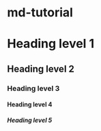 # md-tutorial
<h1>Heading level 1</h1>

<h2>Heading level 2</h2>

<h3>Heading level 3</h3>

<h4>Heading level 4</h4>	
<h5>Heading level 5</h5>

